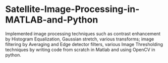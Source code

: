 # Satellite-Image-Processing-in-MATLAB-and-Python
Implemented image processing techniques such as contrast enhancement by Histogram Equalization, Gaussian stretch,
various transforms; image filtering by Averaging and Edge detector filters, various Image Thresholding techniques by
writing code from scratch in Matlab and using OpenCV in python.
